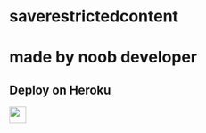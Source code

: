 # saverestrictedcontent
# made by noob developer

 
## Deploy on Heroku


<a href="https://heroku.com/deploy?template=">
     <img height="30px" src="https://img.shields.io/badge/Deploy%20To%20Heroku-blueviolet?style=for-the-badge&logo=heroku">
  </a>
